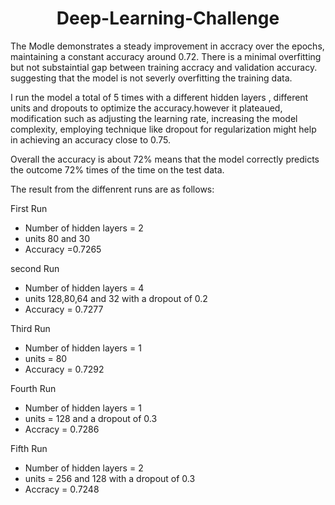 
<div align = "center">

# Deep-Learning-Challenge


</div>

The Modle demonstrates a steady improvement in accracy over the epochs, maintaining a constant accuracy around 0.72. There is a minimal overfitting but not substaintial gap between training accracy and validation accuracy. suggesting that the model is not severly overfitting the training data.

I run the model a total of 5 times with a different hidden layers , different units and dropouts to optimize the accuracy.however it plateaued, modification such as adjusting the learning rate, increasing the model complexity, employing technique like dropout for regularization might help in achieving an accuracy close to 0.75.

Overall the accuracy is about 72% means that the model correctly predicts  the outcome 72% times of the time on the test data.

The result from the diffenrent runs are as follows:

First Run

- Number of hidden layers = 2
- units 80 and 30
- Accuracy =0.7265
  
second Run 
- Number of hidden layers = 4
- units 128,80,64 and 32 with a dropout of 0.2
- Accuracy = 0.7277
  
Third Run

- Number of hidden layers = 1 
- units = 80
- Accuracy = 0.7292

Fourth Run
- Number of hidden layers = 1
- units = 128 and a dropout of 0.3
- Accracy = 0.7286

Fifth Run

- Number of hidden layers = 2
- units = 256 and 128 with a dropout of 0.3
- Accracy = 0.7248
